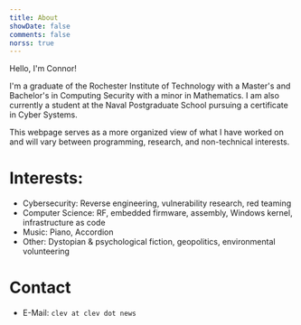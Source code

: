 ```yaml
---
title: About
showDate: false
comments: false
norss: true
---
```


Hello, I'm Connor!

I'm a graduate of the Rochester Institute of Technology with a Master's and Bachelor's in Computing Security with a minor in Mathematics. I am also currently a student at the Naval Postgraduate School pursuing a certificate in Cyber Systems.

This webpage serves as a more organized view of what I have worked on and will vary between programming, research, and non-technical interests. 

# Interests:
- Cybersecurity: Reverse engineering, vulnerability research, red teaming
- Computer Science: RF, embedded firmware, assembly, Windows kernel, infrastructure as code
- Music: Piano, Accordion
- Other: Dystopian & psychological fiction, geopolitics, environmental volunteering

# Contact
- E-Mail: `clev at clev dot news`